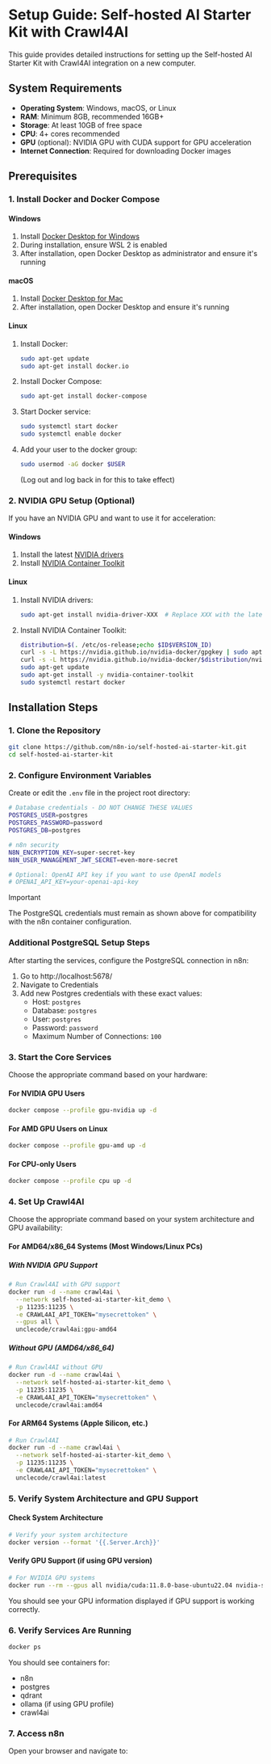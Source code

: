 # Setup Guide: Self-hosted AI Starter Kit with Crawl4AI

This guide provides detailed instructions for setting up the Self-hosted AI Starter Kit with Crawl4AI integration on a new computer.

## System Requirements

- **Operating System**: Windows, macOS, or Linux
- **RAM**: Minimum 8GB, recommended 16GB+
- **Storage**: At least 10GB of free space
- **CPU**: 4+ cores recommended
- **GPU** (optional): NVIDIA GPU with CUDA support for GPU acceleration
- **Internet Connection**: Required for downloading Docker images

## Prerequisites

### 1. Install Docker and Docker Compose

#### Windows

1. Install [Docker Desktop for Windows](https://www.docker.com/products/docker-desktop)
2. During installation, ensure WSL 2 is enabled
3. After installation, open Docker Desktop as administrator and ensure it's running

#### macOS

1. Install [Docker Desktop for Mac](https://www.docker.com/products/docker-desktop)
2. After installation, open Docker Desktop and ensure it's running

#### Linux

1. Install Docker:
   ```bash
   sudo apt-get update
   sudo apt-get install docker.io
   ```
2. Install Docker Compose:
   ```bash
   sudo apt-get install docker-compose
   ```
3. Start Docker service:
   ```bash
   sudo systemctl start docker
   sudo systemctl enable docker
   ```
4. Add your user to the docker group:
   ```bash
   sudo usermod -aG docker $USER
   ```
   (Log out and log back in for this to take effect)

### 2. NVIDIA GPU Setup (Optional)

If you have an NVIDIA GPU and want to use it for acceleration:

#### Windows

1. Install the latest [NVIDIA drivers](https://www.nvidia.com/Download/index.aspx)
2. Install [NVIDIA Container Toolkit](https://docs.nvidia.com/datacenter/cloud-native/container-toolkit/install-guide.html#docker)

#### Linux

1. Install NVIDIA drivers:
   ```bash
   sudo apt-get install nvidia-driver-XXX  # Replace XXX with the latest version
   ```
2. Install NVIDIA Container Toolkit:
   ```bash
   distribution=$(. /etc/os-release;echo $ID$VERSION_ID)
   curl -s -L https://nvidia.github.io/nvidia-docker/gpgkey | sudo apt-key add -
   curl -s -L https://nvidia.github.io/nvidia-docker/$distribution/nvidia-docker.list | sudo tee /etc/apt/sources.list.d/nvidia-docker.list
   sudo apt-get update
   sudo apt-get install -y nvidia-container-toolkit
   sudo systemctl restart docker
   ```

## Installation Steps

### 1. Clone the Repository

```bash
git clone https://github.com/n8n-io/self-hosted-ai-starter-kit.git
cd self-hosted-ai-starter-kit
```

### 2. Configure Environment Variables

Create or edit the `.env` file in the project root directory:

```bash
# Database credentials - DO NOT CHANGE THESE VALUES
POSTGRES_USER=postgres
POSTGRES_PASSWORD=password
POSTGRES_DB=postgres

# n8n security
N8N_ENCRYPTION_KEY=super-secret-key
N8N_USER_MANAGEMENT_JWT_SECRET=even-more-secret

# Optional: OpenAI API key if you want to use OpenAI models
# OPENAI_API_KEY=your-openai-api-key
```

> [!IMPORTANT]
> The PostgreSQL credentials must remain as shown above for compatibility with the n8n container configuration.

### Additional PostgreSQL Setup Steps

After starting the services, configure the PostgreSQL connection in n8n:

1. Go to http://localhost:5678/
2. Navigate to Credentials
3. Add new Postgres credentials with these exact values:
   - Host: `postgres`
   - Database: `postgres`
   - User: `postgres`
   - Password: `password`
   - Maximum Number of Connections: `100`

### 3. Start the Core Services

Choose the appropriate command based on your hardware:

#### For NVIDIA GPU Users

```bash
docker compose --profile gpu-nvidia up -d
```

#### For AMD GPU Users on Linux

```bash
docker compose --profile gpu-amd up -d
```

#### For CPU-only Users

```bash
docker compose --profile cpu up -d
```

### 4. Set Up Crawl4AI

Choose the appropriate command based on your system architecture and GPU availability:

#### For AMD64/x86_64 Systems (Most Windows/Linux PCs)

##### With NVIDIA GPU Support

```bash
# Run Crawl4AI with GPU support
docker run -d --name crawl4ai \
  --network self-hosted-ai-starter-kit_demo \
  -p 11235:11235 \
  -e CRAWL4AI_API_TOKEN="mysecrettoken" \
  --gpus all \
  unclecode/crawl4ai:gpu-amd64
```

##### Without GPU (AMD64/x86_64)

```bash
# Run Crawl4AI without GPU
docker run -d --name crawl4ai \
  --network self-hosted-ai-starter-kit_demo \
  -p 11235:11235 \
  -e CRAWL4AI_API_TOKEN="mysecrettoken" \
  unclecode/crawl4ai:amd64
```

#### For ARM64 Systems (Apple Silicon, etc.)

```bash
# Run Crawl4AI
docker run -d --name crawl4ai \
  --network self-hosted-ai-starter-kit_demo \
  -p 11235:11235 \
  -e CRAWL4AI_API_TOKEN="mysecrettoken" \
  unclecode/crawl4ai:latest
```

### 5. Verify System Architecture and GPU Support

#### Check System Architecture

```bash
# Verify your system architecture
docker version --format '{{.Server.Arch}}'
```

#### Verify GPU Support (if using GPU version)

```bash
# For NVIDIA GPU systems
docker run --rm --gpus all nvidia/cuda:11.8.0-base-ubuntu22.04 nvidia-smi
```

You should see your GPU information displayed if GPU support is working correctly.

### 6. Verify Services Are Running

```bash
docker ps
```

You should see containers for:

- n8n
- postgres
- qdrant
- ollama (if using GPU profile)
- crawl4ai

### 7. Access n8n

Open your browser and navigate to:
